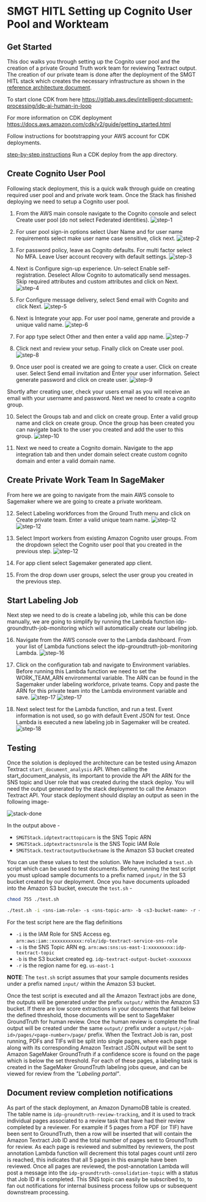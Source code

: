 # SMGT HITL Setting up Cognito User Pool and Workteam

## Get Started
This doc walks you through setting up the Cognito user pool and the creation of a private Ground Truth work team for reviewing Textract output. The creation of our private team is done after the deployment of the SMGT HITL stack which creates the necessary infrastructure as shown in the [reference architecture document](./architecture/README.md).  

To start clone CDK from here 
https://gitlab.aws.dev/intelligent-document-processing/idp-ai-human-in-loop

For more information on CDK deployment
https://docs.aws.amazon.com/cdk/v2/guide/getting_started.html


Follow instructions for bootstrapping your AWS account for CDK deployments.

[step-by-step instructions](README.md)
Run a CDK deploy from the app directory.

## Create Cognito User Pool
Following stack deployment, this is a quick walk through guide on creating required user pool and and private work team.
Once the Stack has finished deploying we need to setup a Cognito user pool. 
1. From the AWS main console navigate to the Cognito console and select Create user pool (do not select Federated identities).
![step-1](../images/cog1.png)

2. For user pool sign-in options select User Name and for user name requirements select make user name case sensitive, click next.
![step-2](../images/cog2.png)

3. For password policy, leave as Cognito defaults. For multi factor select No MFA. Leave User account recovery with default settings.
![step-3](../images/cog3.png)

4. Next is Configure sign-up experience. Un-select Enable self-registration. Deselect Allow Cognito to automatically send messages. Skip required attributes and custom attributes and click on Next.
![step-4](../images/cog4.png)

5. For Configure message delivery, select Send email with Cognito and click Next.
![step-5](../images/cog5.png)

6. Next is Integrate your app. For user pool name, generate and provide a unique valid name.
![step-6](../images/cog6.png)

7. For app type select Other and then enter a valid app name.
![step-7](../images/cog7.png)

8. Click next and review your setup. Finally click on Create user pool.
![step-8](../images/cog8.png)
 
9. Once user pool is created we are going to create a user. Click on create user. Select Send email invitation and Enter your user information. Select generate password and click on create user. 
![step-9](../images/cog9.png)


Shortly after creating user, check your users email as you will receive an email with your username and password.
Next we need to create a cognito group. 

10. Select the Groups tab and and click on create group. Enter a valid group name and click on create group. Once the group has been created you can navigate back to the user you created and add the user to this group.
![step-10](../images/cog10.png)

11. Next we need to create a Cognito domain. Navigate to the app integration tab and then under domain select create custom cognito domain and enter a valid domain name.

## Create Private Work Team In SageMaker
From here we are going to navigate from the main AWS console to Sagemaker where we are going to create a private workteam.

12. Select Labeling workforces from the Ground Truth menu and click on Create private team. Enter a valid unique team name.
![step-12](../images/sm1.png)
![step-12](../images/sm2.png)

13. Select Import workers from existing Amazon Cognito user groups. From the dropdown select the Cognito user pool that you created in the previous step. 
![step-12](../images/sm3.png)

14. For app client select Sagemaker generated app client. 

15. From the drop down user groups, select the user group you created in the previous step.

## Start Labeling Job
Next step we need to do is create a labeling job, while this can be done manually, we are going to simplify by running the Lambda function idp-groundtruth-job-monitoring which will automatically create our labeling job. 

16. Navigate from the AWS console over to the Lambda dashboard. From your list of Lambda functions select the idp-groundtruth-job-monitoring Lambda. 
![step-16](../images/lam1.png)

17. Click on the configuration tab and navigate to Environment variables. Before running this Lambda function we need to set the WORK_TEAM_ARN environmental variable. The ARN can be found in the Sagemaker under labeling workforce, private teams. Copy and paste the ARN for this private team into the Lambda environment variable and save. 
![step-17](../images/lam2.png)
![step-17](../images/sm4.png)

18. Next select test for the Lambda function, and run a test. Event information is not used, so go with default Event JSON for test. Once Lambda is executed a new labeling job in Sagemaker will be created.
![step-18](../images/lam3.png)

## Testing

Once the solution is deployed the architecture can be tested using Amazon Textract `start_document_analysis` API. When calling the start_document_analysis, its important to provide the API the ARN for the SNS topic and User role that was created during the stack deploy. You will need the output generated by the stack deployment to call the Amazon Textract API. Your stack deployment should display an output as seen in the following image-

![stack-done](../images/stack-done.png)

In the output above -

- `SMGTStack.idptextracttopicarn` is the SNS Topic ARN
- `SMGTStack.idptextractsnsrole` is the SNS Topic IAM Role
- `SMGTStack.textractoutputbucketname` is the Amazon S3 bucket created

You can use these values to test the solution. We have included a `test.sh` script which can be used to test documents. Before, running the test script you must upload sample documents to a prefix named `input/` in the S3 bucket created by our deployment. Once you have documents uploaded into the Amazon S3 bucket, execute the `test.sh` - 

```bash
chmod 755 ./test.sh

./test.sh -i <sns-iam-role> -s <sns-topic-arn> -b <s3-bucket-name> -r <region-name>
```

For the test script here are the flag definitions

- `-i` is the IAM Role for SNS Access eg. `arn:aws:iam::xxxxxxxxxxx:role/idp-textract-service-sns-role`
- `-s` is the SNS Topic ARN eg. `arn:aws:sns:us-east-1:xxxxxxxxx:idp-textract-topic`
- `-b` is the S3 bucket created eg. `idp-textract-output-bucket-xxxxxxxx`
- `-r` is the region name for eg. `us-east-1`

**NOTE**: The `test.sh` script assumes that your sample documents resides under a prefix named `input/` within the Amazon S3 bucket.

<!-- If you navigate to Amazon SNS and view topics, you will see “idp-textract-topic”. Make a note of the ARN for this topic, additionally navigate to IAM, under roles, search for “idp-textract-service-sns-role” and make a note of the ARN. Below you will find both a Python script and CLI command example to start a async job.
![step-18](../images/sn1.png)
![step-18](../images/iam1.png)
![step-18](../images/iam2.png) -->

Once the test script is executed and all the Amazon Textract jobs are done, the outputs will be generated under the prefix `output/` within the Amazon S3 bucket. If there are low score extractions in your documents that fall below the defined threshold, those documents will be sent to SageMaker GroundTruth for human review. Once the human review is complete the final output will be created under the same `output/` prefix under a `output/<job-id>/pages/<page-number>/page/` prefix. When the Textract Job is ran, post running, PDFs and TIFs will be split into single pages, where each  page along with its corresponding Amazon Textract JSON output will be sent to Amazon SageMaker GroundTruth if a confidence score is found on the page which is below the set threshold. For each of these pages, a labeling task is created in the SageMaker GroundTruth labeling jobs queue, and can be viewed for review from the _"Labeling portal"_.


## Document review completion notifications

As part of the stack deployment, an Amazon DynamoDB table is created. The table name is `idp-groundtruth-review-tracking`, and it is used to track individual pages associated to a review task that have had their review completed by a reviewer. For example if 5 pages from a PDF (or TIF) have been sent to GroundTruth, then a row will be inserted that will contain the Amazon Textract Job ID and the total number of pages sent to GroundTruth for review. As each page is reviewed and submitted by reviewers, the post annotation Lambda function will decrement this total pages count until zero is reached, this indicates that all 5 pages in this example have been reviewed. Once all pages are reviewed, the post-annotation Lambda will post a message into the `idp-groundtruth-consolidation-topic` with a status that Job ID # is completed. This SNS topic can easily be subscribed to, to fan out notifications for internal business process follow ups or subsequent downstream processing.
